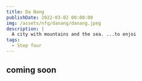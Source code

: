 ```yaml
---
title: Da Nang
publishDate: 2022-03-02 00:00:00
img: /assets/nfq/danang/danang.jpeg
description: |
  A city with mountains and the sea. ...to enjoi
tags:
  - Step four
---
```


## coming soon